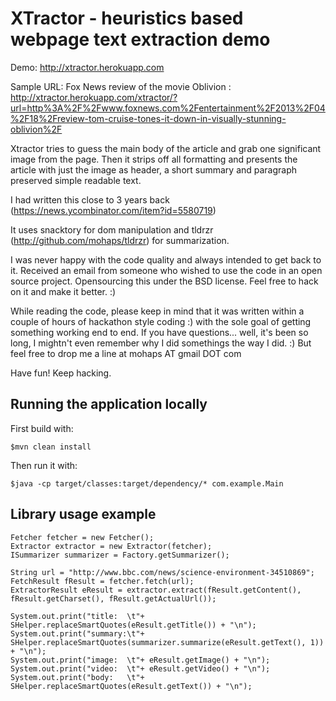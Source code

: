 # XTractor - heuristics based webpage text extraction demo
Demo: http://xtractor.herokuapp.com

Sample URL: Fox News review of the movie Oblivion : http://xtractor.herokuapp.com/xtractor/?url=http%3A%2F%2Fwww.foxnews.com%2Fentertainment%2F2013%2F04%2F18%2Freview-tom-cruise-tones-it-down-in-visually-stunning-oblivion%2F


Xtractor tries to guess the main body of the article and grab one significant image from the page. Then it strips off all formatting and presents the article with just the image as header, a short summary and paragraph preserved simple readable text.

I had written this close to 3 years back (https://news.ycombinator.com/item?id=5580719)

It uses snacktory for dom manipulation and tldrzr (http://github.com/mohaps/tldrzr) for summarization.


I was never happy with the code quality and always intended to get back to it. Received an email from someone who wished to use the code in an open source project. Opensourcing this under the BSD license. Feel free to hack on it and make it better. :)

While reading the code, please keep in mind that it was written within a couple of hours of hackathon style coding :) with the sole goal of getting something working end to end. If you have questions... well, it's been so long, I mightn't even remember why I did somethings the way I did. :) But feel free to drop me a line at mohaps AT gmail DOT com

Have fun! Keep hacking.

## Running the application locally

First build with:

    $mvn clean install

Then run it with:

    $java -cp target/classes:target/dependency/* com.example.Main

## Library usage example

    Fetcher fetcher = new Fetcher();
    Extractor extractor = new Extractor(fetcher);
    ISummarizer summarizer = Factory.getSummarizer();

    String url = "http://www.bbc.com/news/science-environment-34510869";
    FetchResult fResult = fetcher.fetch(url);
    ExtractorResult eResult = extractor.extract(fResult.getContent(), fResult.getCharset(), fResult.getActualUrl());

    System.out.print("title:  \t"+ SHelper.replaceSmartQuotes(eResult.getTitle()) + "\n");
    System.out.print("summary:\t"+ SHelper.replaceSmartQuotes(summarizer.summarize(eResult.getText(), 1)) + "\n");
    System.out.print("image:  \t"+ eResult.getImage() + "\n");
    System.out.print("video:  \t"+ eResult.getVideo() + "\n");
    System.out.print("body:   \t"+ SHelper.replaceSmartQuotes(eResult.getText()) + "\n");


